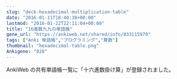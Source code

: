 ```yaml
---
slug: "deck-hexadecimal-multiplication-table"
date: "2016-01-11T18:40:38+00:00"
lastmod: "2016-01-22T22:11:04+00:00"
title: "16進数九九の単語帳"
gene_url: "https://ankiweb.net/shared/info/833115970"
tags: ["Anki 単語帳","プログラミング","算数"]
thumbnail: "hexadecimal-table.png"
Ankigene: "028"
---
```

AnkiWeb の共有単語帳一覧に「十六進数掛け算」が登録されました。

